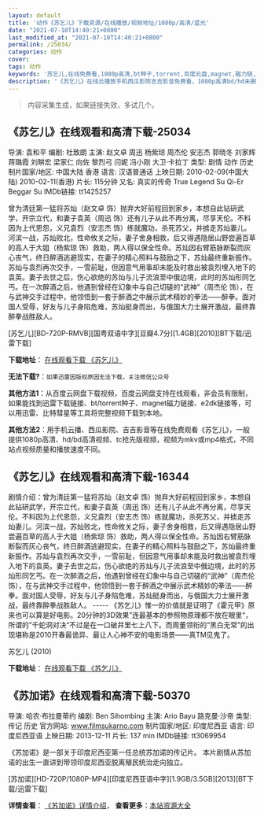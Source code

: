 ```yaml
---
layout: default
title: '动作《苏乞儿》下载资源/在线播放/视频地址/1080p/高清/蓝光'
date: "2021-07-10T14:40:21+0800"
last_modified_at: "2021-07-10T14:40:21+0800"
permalink: /25034/
categories: 动作
cover:
tags: 动作
keywords: '苏乞儿,在线免费看,1080p高清,bt种子,torrent,百度云盘,magnet,磁力链,迅雷下载资源'
description: '《苏乞儿》在线云播放手机西瓜影院吉吉影音免费看，1080p高清bd/hd未删减完整版和tc抢先枪版，mkv/mp4格式，附带bt/torrent种子、magnet/磁力链、百度云盘、网盘资源迅雷下载链接'
---
```


>内容采集生成，如果链接失效，多试几个。


## 《苏乞儿》在线观看和高清下载-25034

导演: 袁和平 编剧: 杜致朗 主演: 赵文卓 周迅 杨紫琼 周杰伦 安志杰 郭晓冬 刘家辉 蒋璐霞 刘畊宏 梁家仁 向佐 黎烈弓 闫妮 冯小刚 大卫·卡拉丁 类型: 剧情 动作 历史 制片国家/地区: 中国大陆 香港 语言: 汉语普通话 上映日期: 2010-02-09(中国大陆) 2010-02-11(香港) 片长: 115分钟 又名: 真实的传奇 True Legend Su Qi-Er Beggar Su IMDb链接: tt1425257

曾为清廷第一猛将苏灿（赵文卓 饰）抛弃大好前程回到家乡，本想自此钻研武学，开宗立代，和妻子袁英（周迅 饰）还有儿子从此不再分离，尽享天伦。不料因为上代恩怨，义兄袁烈（安志杰 饰）练就魔功，杀死苏父，并掳走苏灿妻儿。河滨一战，苏灿败北，性命攸关之际，妻子舍身相救，后又得遇隐居山野尝遍百草的高人于大姐（杨紫琼 饰）救助，两人得以保全性命。苏灿因右臂筋脉断裂而灰心丧气，终日醉酒逃避现实，在妻子的精心照料与鼓励之下，苏灿最终重新振作。苏灿与袁烈再次交手，一雪前耻，但因意气用事却未能及时救出被袁烈埋入地下的袁英。妻子去世之后，伤心欲绝的苏灿与儿子流浪至中俄边境，此时的苏灿形同乞丐。在一次醉酒之后，他遇到曾经在幻象中与自己切磋的“武神”（周杰伦 饰），在与武神交手过程中，他领悟到一套于醉酒之中展示武术精妙的拳法——醉拳。面对国人受辱，好友与儿子身陷危难，苏灿挺身而出，与俄国大力士展开激战，最终靠醉拳战胜敌人。


[苏乞儿][BD-720P-RMVB][国粤双语中字][豆瓣4.7分][1.4GB][2010][BT下载/迅雷下载]

**下载地址**： [在线观看下载 《苏乞儿》](https://www.btdx8.com/torrent/true_legend_2010.html) 


**无法下载?**：`如果迅雷因版权原因无法下载，关注微信公众号 `

**其他方法1**：从百度云网盘下载视频，百度云网盘支持在线观看，非会员有限制，如果能找到迅雷下载链接、bt/torrent种子、magnet磁力链接、e2dk链接等，可以用迅雷、比特彗星等工具将完整视频下载到本地。

**其他方法2**：用手机云播、西瓜影院、吉吉影音等在线免费观看《苏乞儿》，一般提供1080p高清、hd/bd高清视频、tc抢先版视频，视频为mkv或mp4格式，不同站点视频质量和播放速度不同。


## 《苏乞儿》在线观看和高清下载-16344

剧情介绍：曾为清廷第一猛将苏灿（赵文卓 饰）抛弃大好前程回到家乡，本想自此钻研武学，开宗立代，和妻子袁英（周迅 饰）还有儿子从此不再分离，尽享天伦。不料因为上代恩怨，义兄袁烈（安志杰 饰）练就魔功，杀死苏父，并掳走苏灿妻儿。河滨一战，苏灿败北，性命攸关之际，妻子舍身相救，后又得遇隐居山野尝遍百草的高人于大姐（杨紫琼 饰）救助，两人得以保全性命。苏灿因右臂筋脉断裂而灰心丧气，终日醉酒逃避现实，在妻子的精心照料与鼓励之下，苏灿最终重新振作。苏灿与袁烈再次交手，一雪前耻，但因意气用事却未能及时救出被袁烈埋入地下的袁英。妻子去世之后，伤心欲绝的苏灿与儿子流浪至中俄边境，此时的苏灿形同乞丐。在一次醉酒之后，他遇到曾经在幻象中与自己切磋的“武神”（周杰伦 饰），在与武神交手过程中，他领悟到一套于醉酒之中展示武术精妙的拳法——醉拳。面对国人受辱，好友与儿子身陷危难，苏灿挺身而出，与俄国大力士展开激战，最终靠醉拳战胜敌人。 ----- 《苏乞儿》惟一的价值就是证明了《霍元甲》原来也可以算是好电影。20分钟的3D效果”连最基本的参照物原理都不放在眼里“，所谓的”千蛇洞对决“不过是在一口破井里七上八下。而周董领衔的“黑白无常”的出现堪称是2010开春最诡异、最让人心神不安的电影场景——真TM见鬼了。


苏乞儿 (2010)

**下载地址**： [在线观看下载 《苏乞儿》](https://www.btbtdy.me/btdy/dy4104.html) 


## 《苏加诺》在线观看和高清下载-50370

导演: 哈农·布拉曼蒂约 编剧: Ben Sihombing 主演: Ario Bayu 路克曼·沙帝 类型: 传记 历史 官方网站: www.filmsukarno.com 制片国家/地区: 印度尼西亚 语言: 印度尼西亚语 上映日期: 2013-12-11 片长: 137 min IMDb链接: tt3069954

《苏加诺》是一部关于印度尼西亚第一任总统苏加诺的传记片。 本片剧情从苏加诺的出生一直讲到带领印度尼西亚脱离殖民统治走向独立。


[苏加诺][HD-720P/1080P-MP4][印度尼西亚语中字][1.9GB/3.5GB][2013][BT下载/迅雷下载]

**详情查看**： [《苏加诺》详情介绍](/movie/50370/)， **查看更多**：[本站资源大全](/movie/t/all/)

